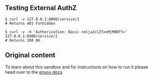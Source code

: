 ## Testing External AuthZ

```
$ curl -v 127.0.0.1:8000/service/1
# Returns 403 Forbidden
```

```
$ curl -v -H 'Authorization: Basic cmlja2xlZToxMjM0NTY=' 127.0.0.1:8000/service/1
# Returns 200 OK
```


## Original content

To learn about this sandbox and for instructions on how to run it please head over
to the [envoy docs](https://www.envoyproxy.io/docs/envoy/latest/start/sandboxes/front_proxy.html)
